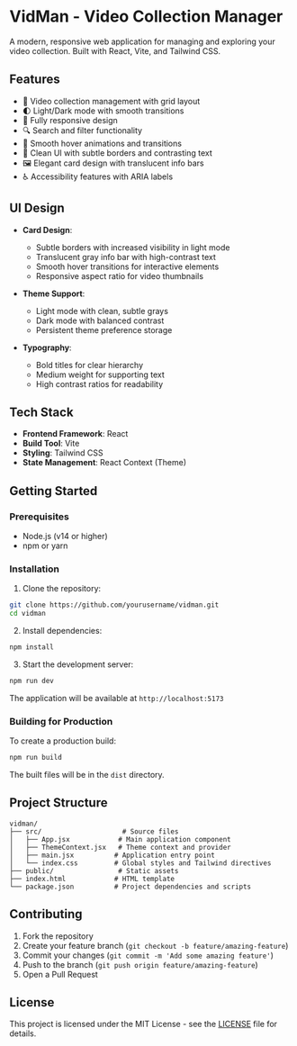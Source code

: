 # VidMan - Video Collection Manager

A modern, responsive web application for managing and exploring your video collection. Built with React, Vite, and Tailwind CSS.

## Features

- 🎥 Video collection management with grid layout
- 🌓 Light/Dark mode with smooth transitions
- 📱 Fully responsive design
- 🔍 Search and filter functionality
- 💫 Smooth hover animations and transitions
- 🎨 Clean UI with subtle borders and contrasting text
- 🖼️ Elegant card design with translucent info bars
- ♿ Accessibility features with ARIA labels

## UI Design

- **Card Design**:
  - Subtle borders with increased visibility in light mode
  - Translucent gray info bar with high-contrast text
  - Smooth hover transitions for interactive elements
  - Responsive aspect ratio for video thumbnails

- **Theme Support**:
  - Light mode with clean, subtle grays
  - Dark mode with balanced contrast
  - Persistent theme preference storage

- **Typography**:
  - Bold titles for clear hierarchy
  - Medium weight for supporting text
  - High contrast ratios for readability

## Tech Stack

- **Frontend Framework**: React
- **Build Tool**: Vite
- **Styling**: Tailwind CSS
- **State Management**: React Context (Theme)

## Getting Started

### Prerequisites

- Node.js (v14 or higher)
- npm or yarn

### Installation

1. Clone the repository:
```bash
git clone https://github.com/yourusername/vidman.git
cd vidman
```

2. Install dependencies:
```bash
npm install
```

3. Start the development server:
```bash
npm run dev
```

The application will be available at `http://localhost:5173`

### Building for Production

To create a production build:

```bash
npm run build
```

The built files will be in the `dist` directory.

## Project Structure

```
vidman/
├── src/                    # Source files
│   ├── App.jsx            # Main application component
│   ├── ThemeContext.jsx   # Theme context and provider
│   ├── main.jsx          # Application entry point
│   └── index.css         # Global styles and Tailwind directives
├── public/                # Static assets
├── index.html            # HTML template
└── package.json          # Project dependencies and scripts
```

## Contributing

1. Fork the repository
2. Create your feature branch (`git checkout -b feature/amazing-feature`)
3. Commit your changes (`git commit -m 'Add some amazing feature'`)
4. Push to the branch (`git push origin feature/amazing-feature`)
5. Open a Pull Request

## License

This project is licensed under the MIT License - see the [LICENSE](LICENSE) file for details.

